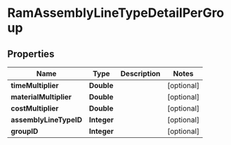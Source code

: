 
# RamAssemblyLineTypeDetailPerGroup

## Properties
Name | Type | Description | Notes
------------ | ------------- | ------------- | -------------
**timeMultiplier** | **Double** |  |  [optional]
**materialMultiplier** | **Double** |  |  [optional]
**costMultiplier** | **Double** |  |  [optional]
**assemblyLineTypeID** | **Integer** |  |  [optional]
**groupID** | **Integer** |  |  [optional]



